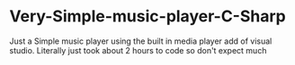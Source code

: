 # Very-Simple-music-player-C-Sharp
Just a Simple music player using the built in media player add of visual studio. Literally just took about 2 hours to code so don't expect much
